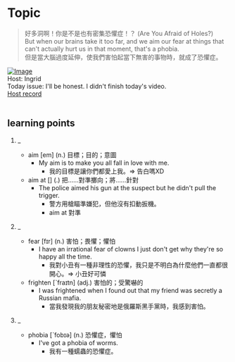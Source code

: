 # Topic

> 好多洞啊！你是不是也有密集恐懼症！？ (Are You Afraid of Holes?) <br>
> But when our brains take it too far, and we aim our fear at things that can't actually hurt us in that moment, that's a phobia. <br>
> 但是當大腦過度延伸，使我們害怕起當下無害的事物時，就成了恐懼症。 <br>

[![Image](https://cdn.voicetube.com/assets/thumbnails/TPTqqi-kfVM.jpg)](https://www.youtube.com/embed/TPTqqi-kfVM?rel=0&showinfo=0&cc_load_policy=0&controls=1&autoplay=1&iv_load_policy=3&playsinline=1&wmode=transparent&start=89&end=98&enablejsapi=1&origin=https://tw.voicetube.com&widgetid=1)<br>
Host: Ingrid
<br>Today issue: I'll be honest. I didn't finish today's video.
<br>
[Host record](https://cdn.voicetube.com/tmp/everyday_records/ingrid.wang_vt_50297/2854.mp3)
<br><br>
## learning points
1. _
	* aim [em] (n.) 目標；目的；意圖
		- My aim is to make you all fall in love with me.
			+ 我的目標是讓你們都愛上我。=> 告白嗎XD
	* aim at [] (.) 把……對準擲向；將……針對
		- The police aimed his gun at the suspect but he didn't pull the trigger.
			+ 警方用槍瞄準嫌犯，但他沒有扣動扳機。
			+ aim at 對準

2. _
	* fear [fɪr] (n.) 害怕；畏懼；懼怕
		- I have an irrational fear of clowns I just don't get why they're so happy all the time.
			+ 我對小丑有一種非理性的恐懼，我只是不明白為什麼他們一直都很開心。=> 小丑好可憐
	* frighten [ˋfraɪtn] (adj.) 害怕的；受驚嚇的
		- I was frightened when I found out that my friend was secretly a Russian mafia.
			+ 當我發現我的朋友秘密地是俄羅斯黑手黨時，我感到害怕。

3. _
	* phobia [ˋfobɪə] (n.) 恐懼症，懼怕
		- I've got a phobia of worms.
			+ 我有一種蠕蟲的恐懼症。